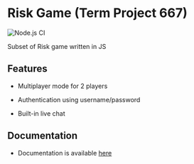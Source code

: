 # Risk Game (Term Project 667)

![Node.js CI](https://github.com/sfsu-csc-667-fall-2018/fall-2019-term-project-risk-game-667/workflows/Node.js%20CI/badge.svg?branch=master)

Subset of Risk game written in JS

## Features

- Multiplayer mode for 2 players

- Authentication using username/password

- Built-in live chat

## Documentation

- Documentation is available [here](docs/README.md)